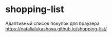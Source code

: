 # shopping-list
Адаптивный список покупок для браузера
https://natalialukashova.github.io/shopping-list/
